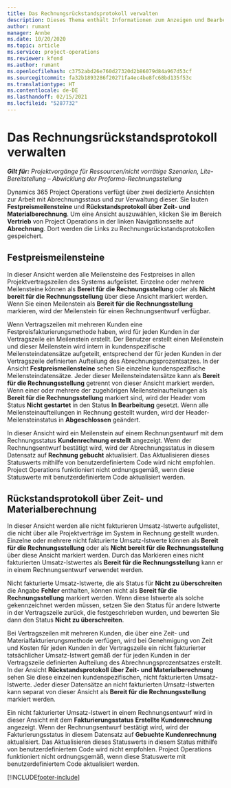 ```yaml
---
title: Das Rechnungsrückstandsprotokoll verwalten
description: Dieses Thema enthält Informationen zum Anzeigen und Bearbeiten des Rechnungsrückstandsprotokolls in Project Operations.
author: rumant
manager: Annbe
ms.date: 10/20/2020
ms.topic: article
ms.service: project-operations
ms.reviewer: kfend
ms.author: rumant
ms.openlocfilehash: c3752abd26e760d27320d2b86079d84a967d53cf
ms.sourcegitcommit: fa32b1893286f20271fa4ec4be8fc68bd135f53c
ms.translationtype: HT
ms.contentlocale: de-DE
ms.lasthandoff: 02/15/2021
ms.locfileid: "5287732"
---
```

# <a name="manage-the-billing-backlog"></a>Das Rechnungsrückstandsprotokoll verwalten

_**Gilt für:** Projektvorgänge für Ressourcen/nicht vorrätige Szenarien, Lite-Bereitstellung – Abwicklung der Proforma-Rechnungsstellung_

Dynamics 365 Project Operations verfügt über zwei dedizierte Ansichten zur Arbeit mit Abrechnungsstaus und zur Verwaltung dieser. Sie lauten **Festpreismeilensteine** und **Rückstandsprotokoll über Zeit- und Materialberechnung**. Um eine Ansicht auszuwählen, klicken Sie im Bereich **Vertrieb** von Project Operations in der linken Navigationsseite auf **Abrechnung**. Dort werden die Links zu Rechnungsrückstandsprotokollen gespeichert.

## <a name="fixed-price-milestones"></a>Festpreismeilensteine

In dieser Ansicht werden alle Meilensteine des Festpreises in allen Projektvertragszeilen des Systems aufgelistet. Einzelne oder mehrere Meilensteine können als **Bereit für die Rechnungsstellung** oder als **Nicht bereit für die Rechnungsstellung** über diese Ansicht markiert werden. Wenn Sie einen Meilenstein als **Bereit für die Rechnungsstellung** markieren, wird der Meilenstein für einen Rechnungsentwurf verfügbar.

Wenn Vertragszeilen mit mehreren Kunden eine Festpreisfakturierungsmethode haben, wird für jeden Kunden in der Vertragszeile ein Meilenstein erstellt. Der Benutzer erstellt einen Meilenstein und dieser Meilenstein wird intern in kundenspezifische Meilensteindatensätze aufgeteilt, entsprechend der für jeden Kunden in der Vertragszeile definierten Aufteilung des Abrechnungsprozentsatzes. In der Ansicht **Festpreismeilensteine** sehen Sie einzelne kundenspezifische Meilensteindatensätze. Jeder dieser Meilensteindatensätze kann als **Bereit für die Rechnungsstellung** getrennt von dieser Ansicht markiert werden. Wenn einer oder mehrere der zugehörigen Meilensteinaufteilungen als **Bereit für die Rechnungsstellung** markiert sind, wird der Header vom Status **Nicht gestartet** in den Status **In Bearbeitung** gesetzt. Wenn alle Meilensteinaufteilungen in Rechnung gestellt wurden, wird der Header-Meilensteinstatus in **Abgeschlossen** geändert.

In dieser Ansicht wird ein Meilenstein auf einem Rechnungsentwurf mit dem Rechnungsstatus **Kundenrechnung erstellt** angezeigt. Wenn der Rechnungsentwurf bestätigt wird, wird der Abrechnungsstatus in diesem Datensatz auf **Rechnung gebucht** aktualisiert. Das Aktualisieren dieses Statuswerts mithilfe von benutzerdefiniertem Code wird nicht empfohlen. Project Operations funktioniert nicht ordnungsgemäß, wenn diese Statuswerte mit benutzerdefiniertem Code aktualisiert werden.

## <a name="time-and-material-billing-backlog"></a>Rückstandsprotokoll über Zeit- und Materialberechnung

In dieser Ansicht werden alle nicht fakturieren Umsatz-Istwerte aufgelistet, die nicht über alle Projektverträge im System in Rechnung gestellt wurden. Einzelne oder mehrere nicht fakturierte Umsatz-Istwerte können als **Bereit für die Rechnungsstellung** oder als **Nicht bereit für die Rechnungsstellung** über diese Ansicht markiert werden. Durch das Markieren eines nicht fakturierten Umsatz-Istwertes als **Bereit für die Rechnungsstellung** kann er in einem Rechnungsentwurf verwendet werden.

Nicht fakturierte Umsatz-Istwerte, die als Status für **Nicht zu überschreiten** die Angabe **Fehler** enthalten, können nicht als **Bereit für die Rechnungsstellung** markiert werden. Wenn diese Istwerte als solche gekennzeichnet werden müssen, setzen Sie den Status für andere Istwerte in der Vertragszeile zurück, die festgeschrieben wurden, und bewerten Sie dann den Status **Nicht zu überschreiten**.

Bei Vertragszeilen mit mehreren Kunden, die über eine Zeit- und Materialfakturierungsmethode verfügen, wird bei Genehmigung von Zeit und Kosten für jeden Kunden in der Vertragszeile ein nicht fakturierter tatsächlicher Umsatz-Istwert gemäß der für jeden Kunden in der Vertragszeile definierten Aufteilung des Abrechnungsprozentsatzes erstellt. In der Ansicht **Rückstandsprotokoll über Zeit- und Materialberechnung** sehen Sie diese einzelnen kundenspezifischen, nicht fakturierten Umsatz-Istwerte. Jeder dieser Datensätze an nicht fakturierten Umsatz-Istwerten kann separat von dieser Ansicht als **Bereit für die Rechnungsstellung** markiert werden.

Ein nicht fakturierter Umsatz-Istwert in einem Rechnungsentwurf wird in dieser Ansicht mit dem **Fakturierungsstatus** **Erstellte Kundenrechnung** angezeigt. Wenn der Rechnungsentwurf bestätigt wird, wird der Fakturierungsstatus in diesem Datensatz auf **Gebuchte Kundenrechnung** aktualisiert. Das Aktualisieren dieses Statuswerts in diesem Status mithilfe von benutzerdefiniertem Code wird nicht empfohlen. Project Operations funktioniert nicht ordnungsgemäß, wenn diese Statuswerte mit benutzerdefiniertem Code aktualisiert werden.


[!INCLUDE[footer-include](../includes/footer-banner.md)]